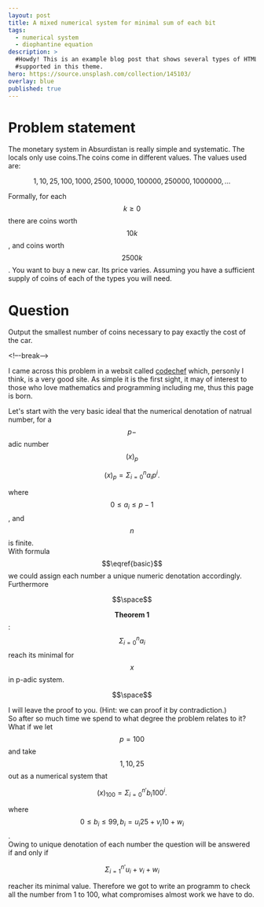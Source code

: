 ```yaml
---
layout: post
title: A mixed numerical system for minimal sum of each bit
tags:
  - numerical system
  - diophantine equation
description: >
  #Howdy! This is an example blog post that shows several types of HTML content
  #supported in this theme.
hero: https://source.unsplash.com/collection/145103/
overlay: blue
published: true
---
```


# Problem statement
The monetary system in Absurdistan is really simple and systematic.
The locals only use coins.The coins come in different values.
The values used are:  

$$  1, 10, 25, 100, 1000, 2500, 10000, 100000, 250000, 1000000, ... $$  

Formally, for each $$k \geq 0$$ there are coins worth $$10 k$$, and coins worth $$2500 k$$.
You want to buy a new car. Its price varies.
Assuming you have a sufficient supply of coins of each of the types you will need.

# Question
Output the smallest number of coins necessary to pay exactly the cost of the car.

<!–-break-–>

I came across this problem in a websit called [codechef][codechef] which, personly I think, is a very good 
site. As simple it is the first sight, it may of interest to those who love mathematics and programming including
me, thus this page is born. 

Let's start with the very basic ideal that the numerical denotation of natrual number, for a $$p-$$adic number $$(x)_p$$

$$
\label{basic}
\begin{equation}
(x)_p = \Sigma _{i=0} ^n  a_i p^i.
\end{equation}
$$

where $$ 0 \leq a_i \leq p-1 $$, and $$n$$ is finite.  
With formula $$\eqref{basic}$$ we could assign each number a unique numeric denotation accordingly. Furthermore  

$$\space$$ 
 
$$ \textbf{Theorem 1} \label{theorem1}$$: $$  \Sigma _{i=0} ^n  a_i$$  reach  its  minimal for $$x$$ in p-adic system.

$$\space$$  

I will leave the proof to you. (Hint: we can proof it by contradiction.)  
So after so much time we spend to what degree the problem relates to it?   
What if we let $$p=100$$ and take $$  1, 10, 25 $$ out as a numerical system that 
  
$$
\begin{equation}
(x)_{100} = \Sigma _{i=0} ^{n'}  b_i 100^i.
\end{equation}
$$

where $$ 0 \leq b_i \leq 99, b_i = u_i 25 + v_i 10 + w_i $$.  
Owing to unique denotation of each number the question will be answered if and only if 

$$
\label{con}
\begin{equation}
\Sigma _{i=1} ^{n'} u_i  + v_i  + w_i
\end{equation}
$$ 

reacher its minimal value. Therefore we got to write an programm to check all the number from 1 to 100, what 
compromises almost work we have to do.  


[codechef]:    https://www.codechef.com/problems/FR11
